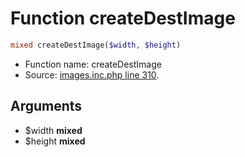 Function createDestImage
===========================





```php
mixed createDestImage($width, $height)
```

* Function name: createDestImage
* Source: [images.inc.php line 310](https://github.com/PrestaShop/PrestaShop/blob/1.5.0.2/images.inc.php#L310).

Arguments
---------

* $width **mixed**
* $height **mixed**

